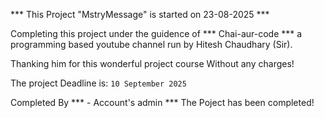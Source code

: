 *** This Project "MstryMessage" is started on 23-08-2025 ***

Completing this project under the guidence of *** Chai-aur-code *** a programming based youtube channel run by Hitesh Chaudhary (Sir).

Thanking him for this wonderful project course Without any charges!


The project Deadline is:
        ``` 10 September 2025 ```


Completed By
       *** - Account's admin ***
       The Poject has been completed!